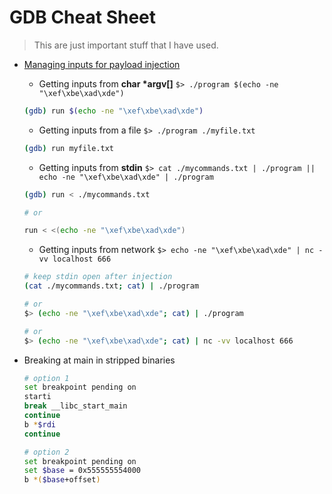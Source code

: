 # GDB Cheat Sheet

> This are just important stuff that I have used.

- [Managing inputs for payload injection](https://reverseengineering.stackexchange.com/questions/13928/managing-inputs-for-payload-injection)

  - Getting inputs from **char \*argv[]** `$> ./program $(echo -ne "\xef\xbe\xad\xde")`
  
  ```sh
  (gdb) run $(echo -ne "\xef\xbe\xad\xde")
  ```

  - Getting inputs from a file `$> ./program ./myfile.txt`
  
  ```sh
  (gdb) run myfile.txt
  ```
  
  - Getting inputs from **stdin** `$> cat ./mycommands.txt | ./program || echo -ne "\xef\xbe\xad\xde" | ./program`
  
  ```sh
  (gdb) run < ./mycommands.txt
  
  # or
  
  run < <(echo -ne "\xef\xbe\xad\xde")
  ```
  
  - Getting inputs from network `$> echo -ne "\xef\xbe\xad\xde" | nc -vv localhost 666`
  
  ```sh
  # keep stdin open after injection
  (cat ./mycommands.txt; cat) | ./program
  
  # or
  $> (echo -ne "\xef\xbe\xad\xde"; cat) | ./program
  
  # or
  $> (echo -ne "\xef\xbe\xad\xde"; cat) | nc -vv localhost 666
  ```

- Breaking at main in stripped binaries
  ```sh
  # option 1
  set breakpoint pending on
  starti
  break __libc_start_main
  continue
  b *$rdi
  continue
  
  # option 2
  set breakpoint pending on
  set $base = 0x555555554000
  b *($base+offset)
  ```
